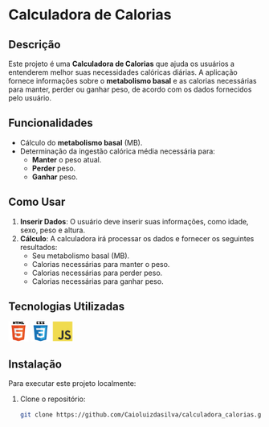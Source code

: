 # Calculadora de Calorias

## Descrição

Este projeto é uma **Calculadora de Calorias** que ajuda os usuários a entenderem melhor suas necessidades calóricas diárias. A aplicação fornece informações sobre o **metabolismo basal** e as calorias necessárias para manter, perder ou ganhar peso, de acordo com os dados fornecidos pelo usuário.

## Funcionalidades

- Cálculo do **metabolismo basal** (MB).
- Determinação da ingestão calórica média necessária para:
  - **Manter** o peso atual.
  - **Perder** peso.
  - **Ganhar** peso.

## Como Usar

1. **Inserir Dados**: O usuário deve inserir suas informações, como idade, sexo, peso e altura.
2. **Cálculo**: A calculadora irá processar os dados e fornecer os seguintes resultados:
   - Seu metabolismo basal (MB).
   - Calorias necessárias para manter o peso.
   - Calorias necessárias para perder peso.
   - Calorias necessárias para ganhar peso.

## Tecnologias Utilizadas

<p>
  <img src="https://raw.githubusercontent.com/devicons/devicon/master/icons/html5/html5-original-wordmark.svg" alt="HTML5" width="40" height="40"/> 
  <img src="https://raw.githubusercontent.com/devicons/devicon/master/icons/css3/css3-original-wordmark.svg" alt="CSS3" width="40" height="40"/> 
  <img src="https://raw.githubusercontent.com/devicons/devicon/master/icons/javascript/javascript-original.svg" alt="JavaScript" width="40" height="40"/>
</p>

## Instalação

Para executar este projeto localmente:

1. Clone o repositório:
   ```bash
   git clone https://github.com/Caioluizdasilva/calculadora_calorias.git
